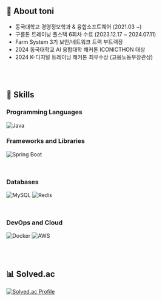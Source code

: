 ## 👋 About toni 
- 동국대학교 경영정보학과 & 융합소프트웨어 (2021.03 ~)
- 구름톤 트레이닝 풀스택 6회차 수료 (2023.12.17 ~ 2024.07.11)
- Farm System 3기 보안/네트워크 트랙 부트랙장
- 2024 동국대학교 AI 융합대학 해커톤 ICONICTHON 대상
- 2024 K-디지털 트레이닝 해커톤 최우수상 (고용노동부장관상)

<br><br>
## 📌 Skills
### Programming Languages
![Java](https://img.shields.io/badge/Java-ED8B00?style=for-the-badge&logo=openjdk&logoColor=white) 
<br>

### Frameworks and Libraries
![Spring Boot](https://img.shields.io/badge/Spring%20Boot-6DB33F?style=for-the-badge&logo=spring-boot&logoColor=white)

<br>

### Databases

![MySQL](https://img.shields.io/badge/MySQL-00000F?style=for-the-badge&logo=mysql&logoColor=white)
![Redis](https://img.shields.io/badge/redis-%23DD0031.svg?style=for-the-badge&logo=redis&logoColor=white)

<br>

### DevOps and Cloud

![Docker](https://img.shields.io/badge/docker-%230db7ed.svg?style=for-the-badge&logo=docker&logoColor=white)
![AWS](https://img.shields.io/badge/AWS-%23FF9900.svg?style=for-the-badge&logo=amazon-aws&logoColor=white)

<br><br>
## 📊 Solved.ac
[![Solved.ac Profile](http://mazassumnida.wtf/api/v2/generate_badge?boj=leesoeun2746)](https://solved.ac/leesoeun2746/)
